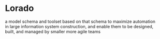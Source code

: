 # Lorado
a model schema and toolset based on that schema to maximize automation in large information system construction, and enable them to be designed, built, and managed by smaller more agile teams
